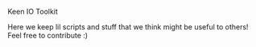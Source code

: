 Keen IO Toolkit

Here we keep lil scripts and stuff that we think might be useful to others!
Feel free to contribute :)